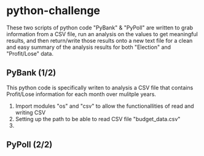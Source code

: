 # python-challenge #
These two scripts of python code "PyBank" & "PyPoll" are written to grab information from a CSV file, run an analysis on the values to get meaningful results, and then return/write those results onto a new text file for a clean and easy summary of the analysis results for both "Election" and "Profit/Lose" data. 

## PyBank (1/2)
This python code is specifically writen to analysis a CSV file that contains Profit/Lose information for each month over mulitple years.
1) Import modules "os" and "csv" to allow the functionallities of read and writing CSV
2) Setting up the path to be able to read CSV file "budget_data.csv"
3) 


## PyPoll (2/2)

